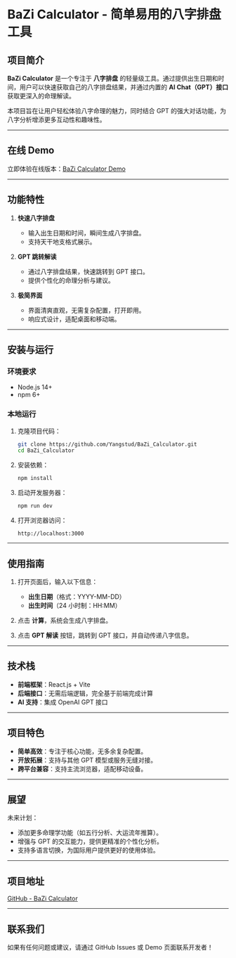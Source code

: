 
# BaZi Calculator - 简单易用的八字排盘工具

## 项目简介

**BaZi Calculator** 是一个专注于 **八字排盘** 的轻量级工具。通过提供出生日期和时间，用户可以快速获取自己的八字排盘结果，并通过内置的 **AI Chat（GPT）接口** 获取更深入的命理解读。

本项目旨在让用户轻松体验八字命理的魅力，同时结合 GPT 的强大对话功能，为八字分析增添更多互动性和趣味性。

---

## 在线 Demo

立即体验在线版本：[BaZi Calculator Demo](https://jazzy-alfajores-2da8b3.netlify.app/)

---

## 功能特性

1. **快速八字排盘**
   - 输入出生日期和时间，瞬间生成八字排盘。
   - 支持天干地支格式展示。
   
2. **GPT 跳转解读**
   - 通过八字排盘结果，快速跳转到 GPT 接口。
   - 提供个性化的命理分析与建议。

3. **极简界面**
   - 界面清爽直观，无需复杂配置，打开即用。
   - 响应式设计，适配桌面和移动端。

---

## 安装与运行

### 环境要求

- Node.js 14+
- npm 6+

### 本地运行

1. 克隆项目代码：

   ```bash
   git clone https://github.com/Yangstud/BaZi_Calculator.git
   cd BaZi_Calculator
   ```

2. 安装依赖：

   ```bash
   npm install
   ```

3. 启动开发服务器：

   ```bash
   npm run dev
   ```

4. 打开浏览器访问：

   ```
   http://localhost:3000
   ```

---

## 使用指南

1. 打开页面后，输入以下信息：
   - **出生日期**（格式：YYYY-MM-DD）
   - **出生时间**（24 小时制：HH:MM）

2. 点击 **计算**，系统会生成八字排盘。

3. 点击 **GPT 解读** 按钮，跳转到 GPT 接口，并自动传递八字信息。

---

## 技术栈

- **前端框架**：React.js + Vite
- **后端接口**：无需后端逻辑，完全基于前端完成计算
- **AI 支持**：集成 OpenAI GPT 接口

---

## 项目特色

- **简单高效**：专注于核心功能，无多余复杂配置。
- **开放拓展**：支持与其他 GPT 模型或服务无缝对接。
- **跨平台兼容**：支持主流浏览器，适配移动设备。

---

## 展望

未来计划：

- 添加更多命理学功能（如五行分析、大运流年推算）。
- 增强与 GPT 的交互能力，提供更精准的个性化分析。
- 支持多语言切换，为国际用户提供更好的使用体验。

---

## 项目地址

[GitHub - BaZi Calculator](https://github.com/Yangstud/BaZi_Calculator)

---

## 联系我们

如果有任何问题或建议，请通过 GitHub Issues 或 Demo 页面联系开发者！
